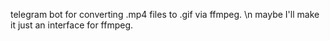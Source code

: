 telegram bot for converting .mp4 files to .gif via ffmpeg. \n
maybe I'll make it just an interface for ffmpeg.
